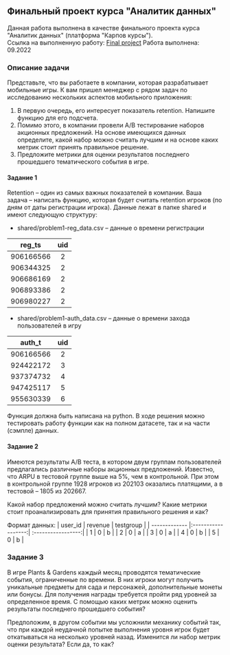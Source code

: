 **Финальный проект курса "Аналитик данных"**<br/>
---
Данная работа выполнена в качестве финального проекта курса "Аналитик данных" (платформа "Карпов курсы").  
Ссылка на выполненную работу: [Final project](https://github.com/NailyaAukhadeeva/Course-Data-analyst-Final-project/blob/main/Final%20project.ipynb)
Работа выполнена: 09.2022

### Описание задачи<br/>
Представьте, что вы работаете в компании, которая разрабатывает мобильные игры. К вам пришел менеджер с рядом задач по исследованию нескольких аспектов мобильного приложения:

1. В первую очередь, его интересует показатель retention. Напишите функцию для его подсчета.
2. Помимо этого, в компании провели A/B тестирование наборов акционных предложений. На основе имеющихся данных определите, какой набор можно считать лучшим и на основе каких метрик стоит принять правильное решение.
3. Предложите метрики для оценки результатов последнего прошедшего тематического события в игре.
 
#### Задание 1<br/> 
Retention – один из самых важных показателей в компании. Ваша задача – написать функцию, которая будет считать retention игроков (по дням от даты регистрации игрока). Данные лежат в папке shared и имеют следующую структуру:

- shared/problem1-reg_data.csv – данные о времени регистрации
  
| reg_ts        | uid                | 
| ------------- |:------------------:| 
| 906166566     |          2         | 
| 906344325	    |          2         | 
| 906686169     |          2         |
| 906893386	    |          2         | 
| 906980227     |          2         |

- shared/problem1-auth_data.csv – данные о времени захода пользователей в игру
  
| auth_t        | uid                | 
| ------------- |:------------------:| 
| 906166566     |          2         | 
| 924422172	    |          3         | 
| 937374732     |          4         |
| 947425117	    |          5         | 
| 955630339     |          6         |

Функция должна быть написана на python. В ходе решения можно тестировать работу функции как на полном датасете, так и на части (сэмпле) данных.

 
#### Задание 2<br/> 
Имеются результаты A/B теста, в котором двум группам пользователей предлагались различные наборы акционных предложений. Известно, что ARPU в тестовой группе выше на 5%, чем в контрольной. При этом в контрольной группе 1928 игроков из 202103 оказались платящими, а в тестовой – 1805 из 202667.

Какой набор предложений можно считать лучшим? Какие метрики стоит проанализировать для принятия правильного решения и как?

Формат данных:
| user_id       | revenue            | testgroup          | 
| ------------- |:------------------:| :-----------------:| 
|        1      |          0         |          b         |
|        2 	    |          0         |          a         |
|        3      |          0         |          a         |
|        4	     |          0         |          b         |
|        5      |          0         |          b         |

### Задание 3<br/> 
В игре Plants & Gardens каждый месяц проводятся тематические события, ограниченные по времени. В них игроки могут получить уникальные предметы для сада и персонажей, дополнительные монеты или бонусы. Для получения награды требуется пройти ряд уровней за определенное время. С помощью каких метрик можно оценить результаты последнего прошедшего события?

Предположим, в другом событии мы усложнили механику событий так, что при каждой неудачной попытке выполнения уровня игрок будет откатываться на несколько уровней назад. Изменится ли набор метрик оценки результата? Если да, то как?
